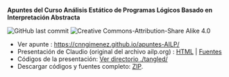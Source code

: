 **Apuntes del Curso Análisis Estático de Programas Lógicos Basado en Interpretación Abstracta**

![GitHub last commit](https://img.shields.io/github/last-commit/cnngimenez/apuntes-AILP) 
![Creative Commons-Attribution-Share Alike 4.0](https://img.shields.io/badge/License-CC--By--SA%204.0-informational?style=flat&logo=creative-commons)

- Ver apunte : https://cnngimenez.github.io/apuntes-AILP/
- Presentación de Claudio (original del archivo ailp.org) : [HTML](https://vaucheret.github.io/AILP/ailp.html) | [Fuentes](https://github.com/vaucheret/vaucheret.github.io/tree/932b7f5b158c756c487cac700ba8eb080cf4340d/AILP)
- Códigos de la presentación: [Ver directorio ./tangled/](https://github.com/cnngimenez/apuntes-AILP/tree/main/tangled)
- Descargar códigos y fuentes completo: [ZIP](https://github.com/cnngimenez/apuntes-AILP/archive/main.zip).
